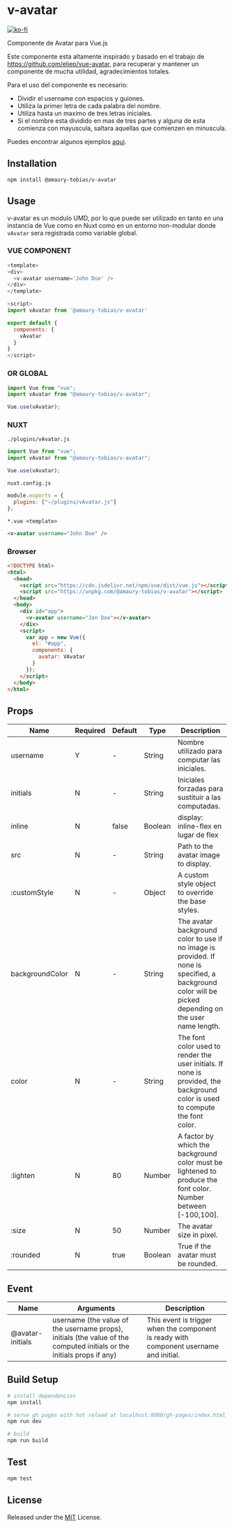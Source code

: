 # v-avatar

[![ko-fi](https://www.ko-fi.com/img/githubbutton_sm.svg)](https://ko-fi.com/amaury_tobias)

Componente de Avatar para Vue.js

Este componente esta altamente inspirado y basado en el trabajo de https://github.com/eliep/vue-avatar, para recuperar y mantener un componente de mucha utilidad, agradecimientos totales.

Para el uso del componente es necesario:

- Dividir el username con espacios y guiones.
- Utiliza la primer letra de cada palabra del nombre.
- Utiliza hasta un maximo de tres letras iniciales.
- Si el nombre esta dividido en mas de tres partes y alguna de esta comienza con mayuscula, saltara aquellas que comienzen en minuscula.

Puedes encontrar algunos ejemplos [aqui]().

## Installation

`npm install @amaury-tobias/v-avatar`

## Usage

v-avatar es un modulo UMD, por lo que puede ser utilizado en tanto en una instancia de Vue como en Nuxt como en un entorno non-modular donde `vAvatar` sera registrada como variable global.

### VUE COMPONENT

```js
<template>
<div>
  <v-avatar username='John Doe' />
</div>
</template>

<script>
import vAvatar from '@amaury-tobias/v-avatar'

export default {
  components: {
    vAvatar
  }
}
</script>
```

### OR GLOBAL

```js
import Vue from "vue";
import vAvatar from "@amaury-tobias/v-avatar";

Vue.use(vAvatar);
```

### NUXT

`./plugins/vAvatar.js`

```js
import Vue from "vue";
import vAvatar from "@amaury-tobias/v-avatar";

Vue.use(vAvatar);
```

`nuxt.config.js`

```js
module.exports = {
  plugins: ["~/plugins/vAvatar.js"]
};
```

`*.vue <template>`

```html
<v-avatar username="John Doe" />
```

### Browser

```html
<!DOCTYPE html>
<html>
  <head>
    <script src="https://cdn.jsdelivr.net/npm/vue/dist/vue.js"></script>
    <script src="https://unpkg.com/@amaury-tobias/v-avatar"></script>
  </head>
  <body>
    <div id="app">
      <v-avatar username="Jon Doe"></v-avatar>
    </div>
    <script>
      var app = new Vue({
        el: "#app",
        components: {
          avatar: VAvatar
        }
      });
    </script>
  </body>
</html>
```

## Props

<table class="table">
<thead><tr>
  <th>Name</th><th>Required</th><th>Default</th><th>Type</th><th>Description</th>
</tr></thead>
<tbody>
  <tr><td>username</td>
    <td> Y </td>
    <td> - </td>
    <td> String </td>
    <td>Nombre utilizado para computar las iniciales.</td></tr>
  <tr><td>initials</td>
    <td> N </td>
    <td> - </td>
    <td> String </td>
    <td>Iniciales forzadas para sustituir a las computadas.</td></tr>
  <tr><td>inline</td>
    <td> N </td>
    <td> false </td>
    <td> Boolean </td>
    <td>display: inline-flex en lugar de flex</td></tr>
  <tr><td>src</td>
    <td> N </td>
    <td> - </td>
    <td> String </td>
    <td>Path to the avatar image to display.</td></tr>
  <tr><td>:customStyle</td>
    <td> N </td>
    <td> - </td>
    <td> Object </td>
    <td>A custom style object to override the base styles.</td></tr>
  <tr><td>backgroundColor</td>
    <td> N </td>
    <td> - </td>
    <td> String </td>
    <td>The avatar background color to use if no image is provided. If none
      is specified, a background color will be picked depending on
      the user name length.</td></tr>
  <tr><td>color</td>
    <td> N </td>
    <td> - </td>
    <td> String </td>
    <td>The font color used to render the user initials. If none
      is provided, the background color is used to compute
      the font color.</td></tr>
  <tr><td>:lighten</td>
    <td> N </td>
    <td> 80 </td>
    <td> Number </td>
    <td>A factor by which the background color must be lightened to
      produce the font color. Number between [-100,100].</td></tr>
  <tr><td>:size</td>
    <td> N </td>
    <td> 50 </td>
    <td> Number </td>
    <td>The avatar size in pixel.</td></tr>
  <tr><td>:rounded</td>
    <td> N </td>
    <td> true </td>
    <td> Boolean </td>
    <td>True if the avatar must be rounded.</td></tr>
</tbody>
</table>

## Event

<table class="table">
<thead><tr>
  <th>Name</th><th>Arguments</th><th>Description</th>
</tr></thead>
<tbody>
  <tr><td>@avatar-initials</td>
    <td>username (the value of the username props),
      initials (the value of the computed initials or the initials props if any)</td>
    <td>This event is trigger when the component is ready with component
      username and initial.</td></tr>
</tbody>
</table>

## Build Setup

```bash
# install dependencies
npm install

# serve gh pages with hot reload at localhost:8080/gh-pages/index.html
npm run dev

# build
npm run build
```

## Test

```bash
npm test
```

## License

Released under the [MIT](LICENSE) License.
